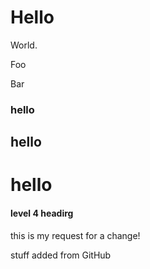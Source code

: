 # Hello

World. 



Foo

Bar



### hello 

## hello 

# hello

#### level 4 headirg

this is my request for a change! 

stuff added from GitHub


